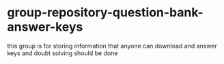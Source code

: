 # group-repository-question-bank-answer-keys
this group is for storing information that anyone can download and answer keys and doubt solving should be done
